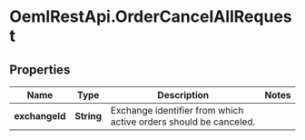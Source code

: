 # OemlRestApi.OrderCancelAllRequest

## Properties

Name | Type | Description | Notes
------------ | ------------- | ------------- | -------------
**exchangeId** | **String** | Exchange identifier from which active orders should be canceled. | 


